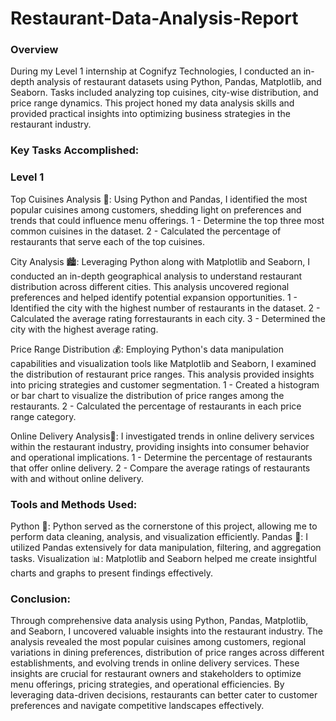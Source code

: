 # Restaurant-Data-Analysis-Report

### Overview
During my Level 1 internship at Cognifyz Technologies, I conducted an in-depth analysis of restaurant datasets using Python, Pandas, Matplotlib, and Seaborn. Tasks included analyzing top cuisines, city-wise distribution, and price range dynamics. This project honed my data analysis skills and provided practical insights into optimizing business strategies in the restaurant industry.

### Key Tasks Accomplished:

### Level 1 
Top Cuisines Analysis 🍲: Using Python and Pandas, I identified the most popular cuisines among customers, shedding light on preferences and trends that could influence menu offerings.
1 - Determine the top three most common cuisines in the dataset.
2 - Calculated the percentage of restaurants that serve each of the top cuisines.

City Analysis 🏙️: Leveraging Python along with Matplotlib and Seaborn, I conducted an in-depth geographical analysis to understand restaurant distribution across different cities. This analysis uncovered regional preferences and helped identify potential expansion opportunities.
1 - Identified the city with the highest number of restaurants in the dataset.
2 - Calculated the average rating forrestaurants in each city.
3 - Determined the city with the highest average rating.

Price Range Distribution 💰: Employing Python's data manipulation capabilities and visualization tools like Matplotlib and Seaborn, I examined the distribution of restaurant price ranges. This analysis provided insights into pricing strategies and customer segmentation.
1 - Created a histogram or bar chart to visualize the distribution of price ranges among the restaurants.
2 - Calculated the percentage of restaurants in each price range category.

Online Delivery Analysis🛵: I investigated trends in online delivery services within the restaurant industry, providing insights into consumer behavior and operational implications.
1 - Determine the percentage of restaurants that offer online delivery.
2 - Compare the average ratings of restaurants with and without online delivery.

### Tools and Methods Used:
Python 🐍: Python served as the cornerstone of this project, allowing me to perform data cleaning, analysis, and visualization efficiently.
Pandas 🐼: I utilized Pandas extensively for data manipulation, filtering, and aggregation tasks.
Visualization 📊: Matplotlib and Seaborn helped me create insightful charts and graphs to present findings effectively.

### Conclusion:
Through comprehensive data analysis using Python, Pandas, Matplotlib, and Seaborn, I uncovered valuable insights into the restaurant industry. The analysis revealed the most popular cuisines among customers, regional variations in dining preferences, distribution of price ranges across different establishments, and evolving trends in online delivery services. These insights are crucial for restaurant owners and stakeholders to optimize menu offerings, pricing strategies, and operational efficiencies. By leveraging data-driven decisions, restaurants can better cater to customer preferences and navigate competitive landscapes effectively.


